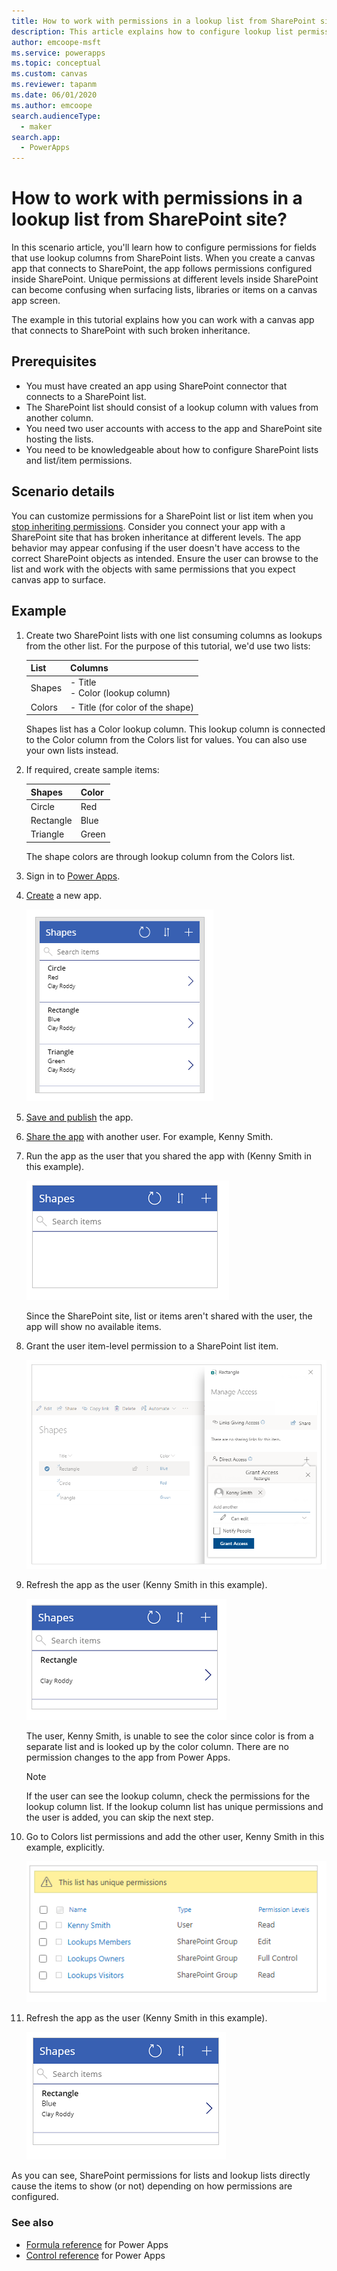 ```yaml
---
title: How to work with permissions in a lookup list from SharePoint site. | Microsoft Docs
description: This article explains how to configure lookup list permissions in SharePoint when using a canvas app.
author: emcoope-msft
ms.service: powerapps
ms.topic: conceptual
ms.custom: canvas
ms.reviewer: tapanm
ms.date: 06/01/2020
ms.author: emcoope
search.audienceType: 
  - maker
search.app: 
  - PowerApps
---
```

# How to work with permissions in a lookup list from SharePoint site?

In this scenario article, you'll learn how to configure permissions for fields that use lookup columns from SharePoint lists. When you create a canvas app that connects to SharePoint, the app follows permissions configured inside SharePoint. Unique permissions at different levels inside SharePoint can become confusing when surfacing lists, libraries or items on a canvas app screen.

The example in this tutorial explains how you can work with a canvas app that connects to SharePoint with such broken inheritance.

## Prerequisites

- You must have created an app using SharePoint connector that connects to a SharePoint list.
- The SharePoint list should consist of a lookup column with values from another column.
- You need two user accounts with access to the app and SharePoint site hosting the lists.
- You need to be knowledgeable about how to configure SharePoint lists and list/item permissions.

## Scenario details

You can customize permissions for a SharePoint list or list item when you [stop inheriting permissions](https://support.office.com/en-us/article/share-sharepoint-files-or-folders-1fe37332-0f9a-4719-970e-d2578da4941c). Consider you connect your app with a SharePoint site that has broken inheritance at different levels. The app behavior may appear confusing if the user doesn't have access to the correct SharePoint objects as intended. Ensure the user can browse to the list and work with the objects with same permissions that you expect canvas app to surface.

## Example

1. Create two SharePoint lists with one list consuming columns as lookups from the other list. For the purpose of this tutorial, we'd use two lists:

    | List | Columns
    | - | - |
    | Shapes | - Title <br> - Color (lookup column)
    | Colors | - Title (for color of the shape)

     Shapes list has a Color lookup column. This lookup column is connected to the Color column from the Colors list for values. You can also use your own lists instead.

1. If required, create sample items:

    | Shapes | Color |
    | - | - |
    | Circle | Red
    | Rectangle | Blue
    | Triangle | Green

    The shape colors are through lookup column from the Colors list.

1. Sign in to [Power Apps](https://make.powerapps.com).

1. [Create](app-from-sharepoint.md) a new app.

    ![List items](./media/sharepoint-scenarios-lookup-list-permissions/list-items.png "List items")

1. [Save and publish](save-publish-app.md) the app.

1. [Share the app](share-app.md) with another user. For example, Kenny Smith.

1. Run the app as the user that you shared the app with (Kenny Smith in this example).

    ![User items](./media/sharepoint-scenarios-lookup-list-permissions/user-items.png "User items")

    Since the SharePoint site, list or items aren't shared with the user, the app will show no available items.

1. Grant the user item-level permission to a SharePoint list item.

    ![Item level permission](./media/sharepoint-scenarios-lookup-list-permissions/item-level-permission.png "Item level permission")

1. Refresh the app as the user (Kenny Smith in this example).

    ![Shape without color](./media/sharepoint-scenarios-lookup-list-permissions/shape-without-color.png "Shape without color")

    The user, Kenny Smith, is unable to see the color since color is from a separate list and is looked up by the color column. There are no permission changes to the app from Power Apps.

    > [!NOTE]
    > If the user can see the lookup column, check the permissions for the lookup column list. If the lookup column list has unique permissions and the user is added, you can skip the next step.

1. Go to Colors list permissions and add the other user, Kenny Smith in this example, explicitly.

    ![Colors list permissions](./media/sharepoint-scenarios-lookup-list-permissions/colors-list-permissions.png "Colors list permissions")

1. Refresh the app as the user (Kenny Smith in this example).

    ![After lookup permissions](./media/sharepoint-scenarios-lookup-list-permissions/after-lookup-permissions.png "After lookup permissions")

As you can see, SharePoint permissions for lists and lookup lists directly cause the items to show (or not) depending on how permissions are configured.

### See also

- [Formula reference](../formula-reference.md) for Power Apps
- [Control reference](../reference-properties.md) for Power Apps
